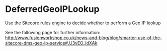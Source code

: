 DeferredGeoIPLookup
===================

Use the Sitecore rules engine to decide whether to perform a Geo IP lookup

See the following page for further information:
http://www.fusionworkshop.co.uk/news-and-blog/blog/smarter-use-of-the-sitecore-dms-geo-ip-service#.U3vEO_ldXAk
